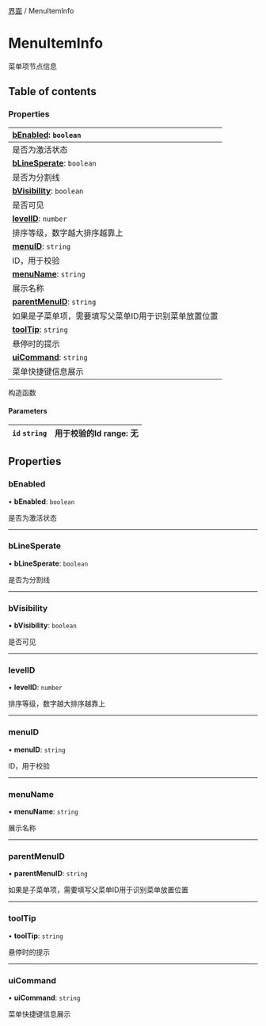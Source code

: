 [界面](../groups/界面.界面.md) / MenuItemInfo

# MenuItemInfo <Badge type="tip" text="Class" /> <Score text="MenuItemInfo" />

菜单项节点信息

## Table of contents

### Properties <Score text="Properties" /> 
| **[bEnabled](mw.MenuItemInfo.md#benabled)**: `boolean`  |
| :-----|
| 是否为激活状态|
| **[bLineSperate](mw.MenuItemInfo.md#blinesperate)**: `boolean`  |
| 是否为分割线|
| **[bVisibility](mw.MenuItemInfo.md#bvisibility)**: `boolean`  |
| 是否可见|
| **[levelID](mw.MenuItemInfo.md#levelid)**: `number`  |
| 排序等级，数字越大排序越靠上|
| **[menuID](mw.MenuItemInfo.md#menuid)**: `string`  |
| ID，用于校验|
| **[menuName](mw.MenuItemInfo.md#menuname)**: `string`  |
| 展示名称|
| **[parentMenuID](mw.MenuItemInfo.md#parentmenuid)**: `string`  |
| 如果是子菜单项，需要填写父菜单ID用于识别菜单放置位置|
| **[toolTip](mw.MenuItemInfo.md#tooltip)**: `string`  |
| 悬停时的提示|
| **[uiCommand](mw.MenuItemInfo.md#uicommand)**: `string`  |
| 菜单快捷键信息展示|

构造函数

#### Parameters

| `id` `string` |  用于校验的Id range: 无 |
| :------ | :------ |

## Properties

### bEnabled <Score text="bEnabled" /> 

• **bEnabled**: `boolean`

是否为激活状态

___

### bLineSperate <Score text="bLineSperate" /> 

• **bLineSperate**: `boolean`

是否为分割线

___

### bVisibility <Score text="bVisibility" /> 

• **bVisibility**: `boolean`

是否可见

___

### levelID <Score text="levelID" /> 

• **levelID**: `number`

排序等级，数字越大排序越靠上

___

### menuID <Score text="menuID" /> 

• **menuID**: `string`

ID，用于校验

___

### menuName <Score text="menuName" /> 

• **menuName**: `string`

展示名称

___

### parentMenuID <Score text="parentMenuID" /> 

• **parentMenuID**: `string`

如果是子菜单项，需要填写父菜单ID用于识别菜单放置位置

___

### toolTip <Score text="toolTip" /> 

• **toolTip**: `string`

悬停时的提示

___

### uiCommand <Score text="uiCommand" /> 

• **uiCommand**: `string`

菜单快捷键信息展示
